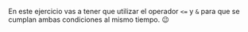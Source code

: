 En este ejercicio vas a tener que utilizar el operador `<=` y `&` para que se cumplan ambas condiciones al mismo tiempo. :wink: 
